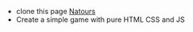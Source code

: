 - clone this page [Natours](https://github.com/felipefialho/frontend-challenges)
- Create a simple game with pure HTML CSS and JS